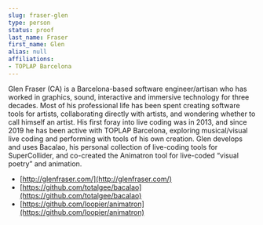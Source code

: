 ```yaml
---
slug: fraser-glen
type: person
status: proof
last_name: Fraser
first_name: Glen
alias: null
affiliations:
- TOPLAP Barcelona
---
```


Glen Fraser (CA) is a Barcelona-based software engineer/artisan who has worked in graphics, sound, interactive and immersive technology for three decades. Most of his professional life has been spent creating software tools for artists, collaborating directly with artists, and wondering whether to call himself an artist. His first foray into live coding was in 2013, and since 2019 he has been active with TOPLAP Barcelona, exploring musical/visual live coding and performing with tools of his own creation. Glen develops and uses Bacalao, his personal collection of live-coding tools for SuperCollider, and co-created the Animatron tool for live-coded “visual poetry” and animation.

* [http://glenfraser.com/](http://glenfraser.com/)
* [https://github.com/totalgee/bacalao](https://github.com/totalgee/bacalao)
* [https://github.com/loopier/animatron](https://github.com/loopier/animatron)